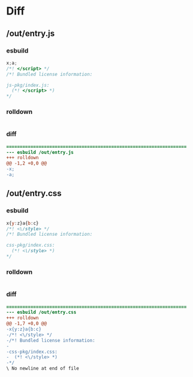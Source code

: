 # Diff
## /out/entry.js
### esbuild
```js
x;a;
/*! </script> */
/*! Bundled license information:

js-pkg/index.js:
  (*! </script> *)
*/
```
### rolldown
```js

```
### diff
```diff
===================================================================
--- esbuild	/out/entry.js
+++ rolldown	
@@ -1,2 +0,0 @@
-x;
-a;

```
## /out/entry.css
### esbuild
```js
x{y:z}a{b:c}
/*! <\/style> */
/*! Bundled license information:

css-pkg/index.css:
  (*! <\/style> *)
*/
```
### rolldown
```js

```
### diff
```diff
===================================================================
--- esbuild	/out/entry.css
+++ rolldown	
@@ -1,7 +0,0 @@
-x{y:z}a{b:c}
-/*! <\/style> */
-/*! Bundled license information:
-
-css-pkg/index.css:
-  (*! <\/style> *)
-*/
\ No newline at end of file

```